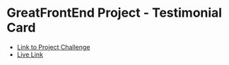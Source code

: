 <!-- Use Ctrl/Cmd + Shift + V in VS Code to preview this Markdown file. -->

# GreatFrontEnd Project - Testimonial Card

- [Link to Project Challenge](https://www.greatfrontend.com/projects/challenges/testimonial-card)
- [Live Link](https://gfe-tc.netlify.app/)
